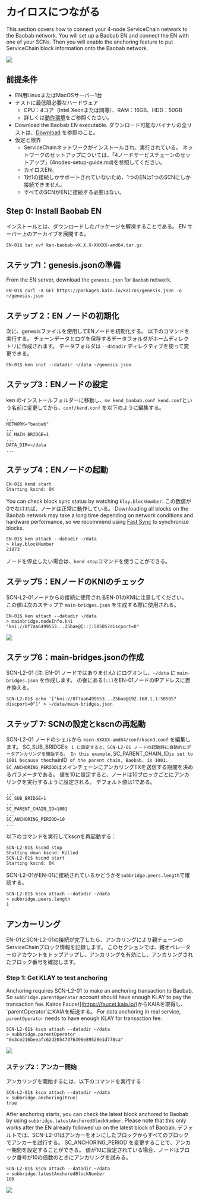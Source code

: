 # カイロスにつながる

This section covers how to connect your 4-node ServiceChain network to the Baobab network.
You will set up a Baobab EN and connect the EN with one of your SCNs. Then you will enable the anchoring feature to put ServiceChain block information onto the Baobab network.

![](/img/nodes/sc-en-scn-arch.png)

## 前提条件<a id="prerequisites"></a>

- EN用LinuxまたはMacOSサーバー1台
- テストに最低限必要なハードウェア
  - CPU：4コア（Intel Xeonまたは同等）、RAM：16GB、HDD：50GB
  - 詳しくは[動作環境](../system-requirements.md)をご参照ください。
- Download the Baobab EN executable. ダウンロード可能なバイナリの全リストは、[Download](../../downloads/downloads.md) を参照のこと。
- 仮定と限界
  - ServiceChainネットワークがインストールされ、実行されている。 ネットワークのセットアップについては、「4ノードサービスチェーンのセットアップ」(4nodes-setup-guide.md)を参照してください。
  - カイロスEN。
  - 1対1の接続しかサポートされていないため、1つのENは1つのSCNにしか接続できません。
  - すべてのSCNがENに接続する必要はない。

## Step 0: Install Baobab EN <a id="install-baobab-en"></a>

インストールとは、ダウンロードしたパッケージを解凍することである。 EN サーバー上のアーカイブを展開する。

```bash
EN-01$ tar xvf ken-baobab-vX.X.X-XXXXX-amd64.tar.gz
```

## ステップ1：genesis.jsonの準備<a id="step-1-preparing-genesis-json"></a>

From the EN server, download the `genesis.json` for `Baobab` network.

```
EN-01$ curl -X GET https://packages.kaia.io/kairos/genesis.json -o ~/genesis.json
```

## ステップ 2：EN ノードの初期化<a id="step-2-en-node-initialization"></a>

次に、genesisファイルを使用してENノードを初期化する。 以下のコマンドを実行する。
チェーンデータとログを保存するデータフォルダがホームディレクトリに作成されます。
データフォルダは `--datadir` ディレクティブを使って変更できる。

```
EN-01$ ken init --datadir ~/data ~/genesis.json
```

## ステップ3：ENノードの設定<a id="step-3-configure-the-en-node"></a>

ken のインストールフォルダーに移動し、`mv kend_baobab.conf kend.conf`という名前に変更してから、`conf/kend.conf` を以下のように編集する。

```
...
NETWORK="baobab"
...
SC_MAIN_BRIDGE=1
...
DATA_DIR=~/data
...
```

## ステップ4：ENノードの起動<a id="step-4-start-the-en-node"></a>

```
EN-01$ kend start
Starting kscnd: OK
```

You can check block sync status by watching `klay.blockNumber`. この数値が0でなければ、ノードは正常に動作している。 Downloading all blocks on the Baobab network may take a long time depending on network conditions and hardware performance, so we recommend using [Fast Sync](../../endpoint-node/install-endpoint-nodes.md#fast-sync-optional) to synchronize blocks.

```
EN-01$ ken attach --datadir ~/data
> klay.blockNumber
21073
```

ノードを停止したい場合は、`kend stop`コマンドを使うことができる。

## ステップ5：ENノードのKNIのチェック<a id="step-5-check-kni-of-en-node"></a>

SCN-L2-01ノードからの接続に使用されるEN-01のKNIに注意してください。 この値は次のステップで `main-bridges.json` を生成する際に使用される。

```
EN-01$ ken attach --datadir ~/data
> mainbridge.nodeInfo.kni
"kni://0f7aa6499553...25bae@[::]:50505?discport=0"
```

![](/img/nodes/sc-en-scn-nodeInfo.png)

## ステップ6：main-bridges.jsonの作成<a id="step-6-create-main-bridges-json"></a>

SCN-L2-01 (注: EN-01 ノードではありません) にログオンし、`~/data` に `main-bridges.json` を作成します。 の後にある`[::]`をEN-01ノードのIPアドレスに置き換える。

```
SCN-L2-01$ echo '["kni://0f7aa6499553...25bae@192.168.1.1:50505?discport=0"]' > ~/data/main-bridges.json
```

## ステップ 7: SCNの設定とkscnの再起動<a id="step-7-configure-scn-then-restart-kscn"></a>

SCN-L2-01 ノードのシェルから `kscn-XXXXX-amd64/conf/kscnd.conf` を編集します。
SC_SUB_BRIDGE`を 1 に設定すると、SCN-L2-01 ノードの起動時に自動的にデータアンカリングを開始する。 In this example,`SC_PARENT_CHAIN_ID`is set to 1001 because the`chainID` of the parent chain, Baobab, is 1001.
SC_ANCHORING_PERIOD`はメインチェーンにアンカリングTXを送信する期間を決めるパラメータである。 値を10に設定すると、ノードは10ブロックごとにアンカリングを実行するように設定される。 デフォルト値は1である。

```
...
SC_SUB_BRIDGE=1
...
SC_PARENT_CHAIN_ID=1001
...
SC_ANCHORING_PERIOD=10
...
```

以下のコマンドを実行してkscnを再起動する：

```
SCN-L2-01$ kscnd stop
Shutting down kscnd: Killed
SCN-L2-01$ kscnd start
Starting kscnd: OK
```

SCN-L2-01がEN-01に接続されているかどうかを`subbridge.peers.length`で確認する。

```
SCN-L2-01$ kscn attach --datadir ~/data
> subbridge.peers.length
1
```

## アンカーリング <a id="anchoring"></a>

EN-01とSCN-L2-01の接続が完了したら、アンカリングにより親チェーンのServiceChainブロック情報を記録します。
このセクションでは、親オペレーターのアカウントをトップアップし、アンカリングを有効にし、アンカリングされたブロック番号を確認します。

### Step 1: Get KLAY to test anchoring <a id="step-1-get-klay-to-test-anchoring"></a>

Anchoring requires SCN-L2-01 to make an anchoring transaction to Baobab. So `subbridge.parentOperator` account should have enough KLAY to pay the transaction fee. Kairos Faucet](https://faucet.kaia.io/)からKAIAを取得し、\`parentOperator\`にKAIAを転送する。 For data anchoring in real service, `parentOperator` needs to have enough KLAY for transaction fee.

```
SCN-L2-01$ kscn attach --datadir ~/data
> subbridge.parentOperator
"0x3ce216beeafc62d20547376396e89528e1d778ca"
```

![](/img/nodes/sc-en-scn-faucet.png)

### ステップ2：アンカー開始<a id="step-2-start-anchoring"></a>

アンカリングを開始するには、以下のコマンドを実行する：

```
SCN-L2-01$ kscn attach --datadir ~/data
> subbridge.anchoring(true)
true
```

After anchoring starts, you can check the latest block anchored to Baobab by using `subbridge.latestAnchoredBlockNumber`. Please note that this only works after the EN already followed up on the latest block of Baobab. デフォルトでは、SCN-L2-01はアンカーをオンにしたブロックからすべてのブロックでアンカーを試行する。 SC_ANCHORING_PERIOD\`を変更することで、アンカー期間を設定することができる。 値が10に設定されている場合、ノードはブロック番号が10の倍数のときにアンカリングを試みる。

```
SCN-L2-01$ kscn attach --datadir ~/data
> subbridge.latestAnchoredBlockNumber
100
```

![](/img/nodes/sc-en-scn-anchoring.png)
